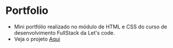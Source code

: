 # Portfolio
* Mini portfólio realizado no módulo de HTML e CSS do curso de desenvolvimento FullStack da Let's code.
* Veja o projeto [Aqui](https://vanechan.github.io/Portfolio/)
